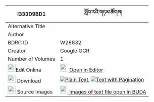 |I333D9BD1|སློབ་རའི་གཏམ་ཚོགས། 
| --- | --- 
|Alternative Title |
|Author | 
|BDRC ID | W28832
|Creator | Google OCR
|Number of Volumes| 1
|<img width="25" src="https://img.icons8.com/color/25/000000/edit-property.png">Edit Online| [<img width="25" src="https://avatars.githubusercontent.com/u/45091458?s=200&v=4"> Open in Editor](http://editor.openpecha.org/I333D9BD1)
|<img width="25" src="https://img.icons8.com/fluent/48/000000/download-2.png"/>  Download | [![](https://img.icons8.com/color/20/000000/txt.png)Plain Text](https://github.com/Openpecha/I333D9BD1/releases/download/v2/lob_ra_i_tamtsok_plain_I333D9BD1.zip), [![](https://img.icons8.com/color/20/000000/txt.png)Text with Pagination](https://github.com/Openpecha/I333D9BD1/releases/download/v2/lob_ra_i_tamtsok_pages_I333D9BD1.zip)
|<img width="25" src="https://img.icons8.com/plasticine/100/000000/pictures-folder.png"/>  Source Images | [<img width="25" src="https://library.bdrc.io/icons/BUDA-small.svg"> Images of text file open in BUDA](https://library.bdrc.io/show/bdr:W28832)